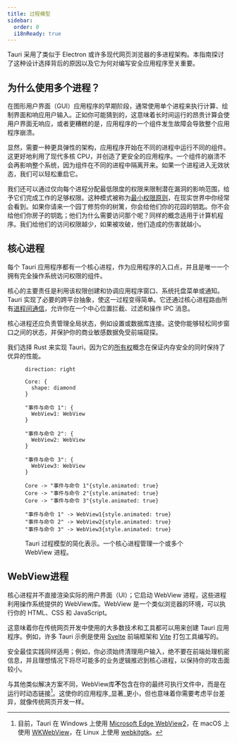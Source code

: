 ```yaml
---
title: 过程模型
sidebar:
  order: 0
  i18nReady: true
---
```


Tauri 采用了类似于 Electron 或许多现代网页浏览器的多进程架构。本指南探讨了这种设计选择背后的原因以及它为何对编写安全应用程序至关重要。

## 为什么使用多个进程？

在图形用户界面（GUI）应用程序的早期阶段，通常使用单个进程来执行计算、绘制界面和响应用户输入。正如你可能猜到的，这意味着长时间运行的昂贵计算会使用户界面无响应，或者更糟糕的是，应用程序的一个组件发生故障会导致整个应用程序崩溃。

显然，需要一种更具弹性的架构，应用程序开始在不同的进程中运行不同的组件。这更好地利用了现代多核 CPU，并创造了更安全的应用程序。一个组件的崩溃不会再影响整个系统，因为组件在不同的进程中隔离开来。如果一个进程进入无效状态，我们可以轻松重启它。

我们还可以通过仅向每个进程分配最低限度的权限来限制潜在漏洞的影响范围，给予它们完成工作的足够权限。这种模式被称为[最小权限原则]，在现实世界中你经常会看到。如果你请来一个园丁修剪你的树篱，你会给他们你的花园的钥匙。你不会给他们你房子的钥匙；他们为什么需要访问那个呢？同样的概念适用于计算机程序。我们给他们的访问权限越少，如果被攻破，他们造成的伤害就越小。

## 核心进程

每个 Tauri 应用程序都有一个核心进程，作为应用程序的入口点，并且是唯一一个拥有完全操作系统访问权限的组件。

核心的主要责任是利用该权限创建和协调应用程序窗口、系统托盘菜单或通知。Tauri 实现了必要的跨平台抽象，使这一过程变得简单。它还通过核心进程路由所有[进程间通信]，允许你在一个中心位置拦截、过滤和操作 IPC 消息。

核心进程还应负责管理全局状态，例如设置或数据库连接。这使你能够轻松同步窗口之间的状态，并保护你的商业敏感数据免受前端窥探。

我们选择 Rust 来实现 Tauri，因为它的[所有权]概念在保证内存安全的同时保持了优异的性能。

<figure>

```d2 sketch pad=50
direction: right

Core: {
  shape: diamond
}

"事件与命令 1": {
  WebView1: WebView
}

"事件与命令 2": {
  WebView2: WebView
}

"事件与命令 3": {
  WebView3: WebView
}

Core -> "事件与命令 1"{style.animated: true}
Core -> "事件与命令 2"{style.animated: true}
Core -> "事件与命令 3"{style.animated: true}

"事件与命令 1" -> WebView1{style.animated: true}
"事件与命令 2" -> WebView2{style.animated: true}
"事件与命令 3" -> WebView3{style.animated: true}
```

<figcaption>Tauri 过程模型的简化表示。一个核心进程管理一个或多个 WebView 进程。</figcaption>
</figure>

## WebView进程

核心进程并不直接渲染实际的用户界面（UI）；它启动 WebView 进程，这些进程利用操作系统提供的 WebView库。WebView 是一个类似浏览器的环境，可以执行你的 HTML、CSS 和 JavaScript。

这意味着你在传统网页开发中使用的大多数技术和工具都可以用来创建 Tauri 应用程序。例如，许多 Tauri 示例是使用 [Svelte] 前端框架和 [Vite] 打包工具编写的。

安全最佳实践同样适用；例如，你必须始终清理用户输入，绝不要在前端处理机密信息，并且理想情况下将尽可能多的业务逻辑推迟到核心进程，以保持你的攻击面较小。

与其他类似解决方案不同，WebView库**不**包含在你的最终可执行文件中，而是在运行时动态链接[^1]。这使你的应用程序_显著_更小，但也意味着你需要考虑平台差异，就像传统网页开发一样。

[^1]:
    目前，Tauri 在 Windows 上使用 [Microsoft Edge WebView2]，在 macOS 上使用 [WKWebView]，在 Linux 上使用 [webkitgtk]。

[最小权限原则]: https://zh.wikipedia.org/wiki/%E6%9C%80%E5%B0%8F%E6%9D%83%E9%99%90%E5%8E%9F%E5%88%99
[进程间通信]: /zh-cn/concept/inter-process-communication/
[所有权]: https://doc.rust-lang.org/book/ch04-01-what-is-ownership.html
[Microsoft Edge WebView2]: https://docs.microsoft.com/en-us/microsoft-edge/webview2/
[WKWebView]: https://developer.apple.com/documentation/webkit/wkwebview
[webkitgtk]: https://webkitgtk.org
[Svelte]: https://svelte.dev/
[Vite]: https://vitejs.dev/